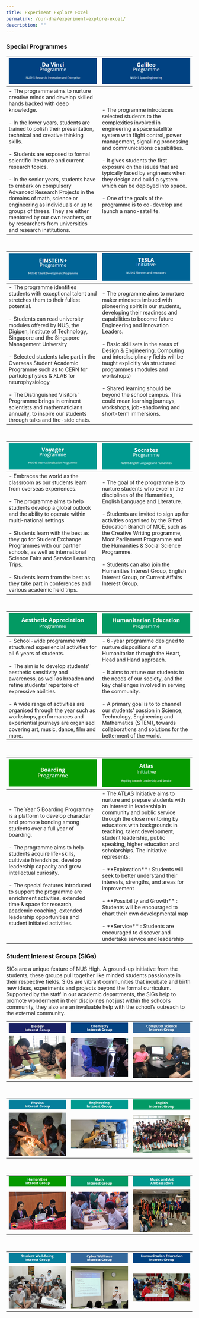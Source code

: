 ```yaml
---
title: Experiment Explore Excel
permalink: /our-dna/experiment-explore-excel/
description: ""
---
```

### **Special Programmes**

<table>
	<thead>
		<tr>
			<th style="width:50%">
				<img src="/images/specialprogramme1.jpg">
			</th>
			<th style="width:50">
				<img src="/images/specialprogramme2.jpg">
			</th>
		</tr>
	</thead>
	<tbody>
		<tr>
			<td>
				- The programme aims to nurture creative minds and develop skilled hands backed with deep knowledge.<br><br>- In the lower years, students are trained to polish their presentation, technical and creative thinking skills.<br><br>- Students are exposed to formal scientific literature and current research topics.<br><br>- In the senior years, students have to embark on compulsory Advanced Research Projects in the domains of math, science or engineering as individuals or up to groups of threes. They are either mentored by our own teachers, or by researchers from universities and research institutions.
			</td>
			<td>
				- The programme introduces selected students to the complexities involved in engineering a space satellite system with flight control, power management, signalling processing and communications capabilities.<br><br>- It gives students the first exposure on the issues that are typically faced by engineers when they design and build a system which can be deployed into space.<br><br>- One of the goals of the programme is to co-develop and launch a nano-satellite.
			</td>
		</tr>
	</tbody>
</table>

<br> 

<table>
	<thead>
		<tr>
			<th style="width:50%">
				<img src="/images/specialprogramme3.jpg">
			</th>
			<th style="width:50">
				<img src="/images/specialprogramme4.jpg">
			</th>
		</tr>
	</thead>
	<tbody>
		<tr>
			<td>
				- The programme identifies students with exceptional talent and stretches them to their fullest potential.<br><br>- Students can read university modules offered by NUS, the Digipen, Institute of Technology, Singapore and the Singapore Management University<br><br>- Selected students take part in the Overseas Student Academic Programme such as to CERN for particle physics &amp; XLAB for neurophysiology<br><br>- The Distinguished Visitors’ Programme brings in eminent scientists and mathematicians annually, to inspire our students through talks and fire-side chats.
			</td>
			<td>
				- The programme aims to nurture maker mindsets imbued with pioneering spirit in our students, developing their readiness and capabilities to become future Engineering and Innovation Leaders.<br><br>- Basic skill sets in the areas of Design &amp; Engineering, Computing and interdisciplinary fields will be taught explicitly via structured programmes (modules and workshops)<br><br>- Shared learning should be beyond the school campus. This could mean learning journeys, workshops, job-shadowing and short-term immersions.
			</td>
		</tr>
	</tbody>
</table>

<br> 

<table>
	<thead>
		<tr>
			<th style="width:50%">
				<img src="/images/specialprogramme5.jpg">
			</th>
			<th style="width:50">
				<img src="/images/specialprogramme6.jpg">
			</th>
		</tr>
	</thead>
	<tbody>
		<tr>
			<td>
				- Embraces the world as the classroom as our students learn from overseas experiences.<br><br>- The programme aims to help students develop a global outlook and the ability to operate within multi-national settings<br><br>- Students learn with the best as they go for Student Exchange Programmes with our partner schools, as well as international Science Fairs and Service Learning Trips.<br><br>- Students learn from the best as they take part in conferences and various academic field trips.
			</td>
			<td>
				- The goal of the programme is to nurture students who excel in the disciplines of the Humanities, English Language and Literature.<br><br>- Students are invited to sign up for activities organised by the Gifted Education Branch of MOE, such as the Creative Writing programme, Moot Parliament Programme and the Humanities &amp; Social Science Programme.<br><br>- Students can also join the Humanities Interest Group, English Interest Group, or Current Affairs Interest Group.
			</td>
		</tr>
	</tbody>
</table>

<br> 

<table>
	<thead>
		<tr>
			<th style="width:50%">
				<img src="/images/specialprogramme7.jpg">
			</th>
			<th style="width:50">
				<img src="/images/specialprogramme8.jpg">
			</th>
		</tr>
	</thead>
	<tbody>
		<tr>
			<td>
				- School-wide programme with structured experiencial activities for all 6 years of students.<br><br>- The aim is to develop students’ aesthetic sensitivity and awareness, as well as broaden and refine students’ repertoire of expressive abilities.<br><br>- A wide range of activities are organised through the year such as workshops, performances and experiential journeys are organised covering art, music, dance, film and more.
			</td>
			<td>
				 - 6-year programme designed to nurture dispositions of a Humanitarian through the Heart, Head and Hand approach.<br><br>- It aims to attune our students to the needs of our society, and the key challenges involved in serving the community.<br><br>- A primary goal is to to channel our students’ passion in Science, Technology, Engineering and Mathematics (STEM), towards collaborations and solutions for the betterment of the world. 
			</td>
		</tr>
	</tbody>
</table>

<br> 

<table>
	<thead>
		<tr>
			<th style="width:50%">
				<img src="/images/specialprogramme9.jpg">
			</th>
			<th style="width:50">
				<img src="/images/specialprogramme10.jpg">
			</th>
		</tr>
	</thead>
	<tbody>
		<tr>
			<td>
				- The Year 5 Boarding Programme is a platform to develop character and promote bonding among students over a full year of boarding.<br><br>- The programme aims to help students acquire life-skills, cultivate friendships, develop leadership capacity and grow intellectual curiosity.<br><br>- The special features introduced to support the programme are enrichment activities, extended time &amp; space for research, academic coaching, extended leadership opportunities and student initiated activities.
			</td>
			<td>
				 - The ATLAS Initiative aims to nurture and prepare students with an interest in leadership in community and public service through the close mentoring by educators with backgrounds in teaching, talent development, student leadership, public speaking, higher education and scholarships. The initiative represents:<br><br>- **Exploration** : Students will seek to better understand their interests, strengths, and areas for improvement<br><br>- **Possibility and Growth** : Students will be encouraged to chart their own developmental map<br><br>- **Service** : Students are encouraged to discover and undertake service and leadership
			</td>
		</tr>
	</tbody>
</table>



### **Student Interest Groups (SIGs)**

SIGs are a unique feature of NUS High. A ground-up initiative from the students, these groups pull together like minded students passionate in their respective fields. SIGs are vibrant communities that incubate and birth new ideas, experiments and projects beyond the formal curriculum. Supported by the staff in our academic departments, the SIGs help to promote wonderment in their disciplines not just within the school’s community, they also are an invaluable help with the school’s outreach to the external community.

<table>
	<tbody><tr>
		<td style="width: 33%; align: center">
			<img src="/images/sigheading1.jpg" style="max-height:100%; max-width:100%">
		</td>
		<td style="width: 33%; align: center">
			<img src="/images/sigheading2.jpg" style="max-height:100%; max-width:100%">
		</td>
		<td style="width: 33%; align: center">
			<img src="/images/sigheading3.jpg" style="max-height:100%; max-width:100%">
		</td>
	</tr>
	<tr>
		<td style="width: 33%; align: center">
			<img src="/images/sig1.jpg" style="max-height:100%; max-width:100%">
		</td>
		<td style="width: 33%; align: center">
			<img src="/images/sig2.jpg" style="max-height:100%; max-width:100%">
		</td>
		<td style="width: 33%; align: center">
			<img src="/images/sig3.jpg" style="max-height:100%; max-width:100%">
		</td>
	</tr>
</tbody></table>
<br>
<table>
	<tbody><tr>
		<td style="width: 33%; align: center">
			<img src="/images/sigheading4.jpg" style="max-height:100%; max-width:100%">
		</td>
		<td style="width: 33%; align: center">
			<img src="/images/sigheading5.jpg" style="max-height:100%; max-width:100%">
		</td>
		<td style="width: 33%; align: center">
			<img src="/images/sigheading6.jpg" style="max-height:100%; max-width:100%">
		</td>
	</tr>
	<tr>
		<td style="width: 33%; align: center">
			<img src="/images/sig4.jpg" style="max-height:100%; max-width:100%">
		</td>
		<td style="width: 33%; align: center">
			<img src="/images/sig5.jpg" style="max-height:100%; max-width:100%">
		</td>
		<td style="width: 33%; align: center">
			<img src="/images/sig6.jpg" style="max-height:100%; max-width:100%">
		</td>
	</tr>
</tbody></table>
<br>
<table>
	<tbody><tr>
		<td style="width: 33%; align: center">
			<img src="/images/sigheading7.jpg" style="max-height:100%; max-width:100%">
		</td>
		<td style="width: 33%; align: center">
			<img src="/images/sigheading8.jpg" style="max-height:100%; max-width:100%">
		</td>
		<td style="width: 33%; align: center">
			<img src="/images/sigheading9.jpg" style="max-height:100%; max-width:100%">
		</td>
	</tr>
	<tr>
		<td style="width: 33%; align: center">
			<img src="/images/sig7.jpg" style="max-height:100%; max-width:100%">
		</td>
		<td style="width: 33%; align: center">
			<img src="/images/sig8.jpg" style="max-height:100%; max-width:100%">
		</td>
		<td style="width: 33%; align: center">
			<img src="/images/sig9.jpg" style="max-height:100%; max-width:100%">
		</td>
	</tr>
</tbody></table>
<br>
<table>
	<tbody><tr>
		<td style="width: 33%; align: center">
			<img src="/images/sigheading10.jpg" style="max-height:100%; max-width:100%">
		</td>
		<td style="width: 33%; align: center">
			<img src="/images/sigheading11.jpg" style="max-height:100%; max-width:100%">
		</td>
		<td style="width: 33%; align: center">
			<img src="/images/sigheading12.jpg" style="max-height:100%; max-width:100%">
		</td>
	</tr>
	<tr>
		<td style="width: 33%; align: center">
			<img src="/images/sig10.jpg" style="max-height:100%; max-width:100%">
		</td>
		<td style="width: 33%; align: center">
			<img src="/images/sig11.jpg" style="max-height:100%; max-width:100%">
		</td>
		<td style="width: 33%; align: center">
			<img src="/images/sig12.jpg" style="max-height:100%; max-width:100%">
		</td>
	</tr>
</tbody></table>
